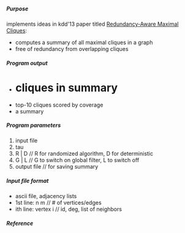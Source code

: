 ##### Purpose
implements ideas in kdd'13 paper titled [Redundancy-Aware Maximal Cliques][1]:
+  computes a summary of all maximal cliques in a graph
+  free of  redundancy from overlapping cliques


##### Program output
+  # cliques in summary
+  top-10 cliques scored by coverage
+  a summary

##### Program parameters
1.  input file
2.  tau
3.  R | D // R for randomized algorithm, D for deterministic
4.  G | L  // G to switch on global filter, L to switch off
5.  output file	// for saving summary

##### Input file format
+  ascii file, adjacency lists
+  1st line:	n m	// # of vertices/edges
+  ith line:	vertex i	// id, deg, list of neighbors

##### Reference
[1]: http://www.cse.cuhk.edu.hk/~jwang/publication/kdd13.pdf 
"J. Wang, J. Cheng, A. Fu. Redundancy-Aware Maximal Cliques (ACM SIGKDD'13)" 
